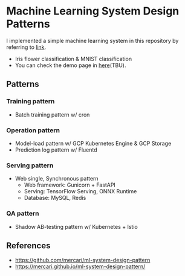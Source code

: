 # Machine Learning System Design Patterns

I implemented a simple machine learning system in this repository by referring to [link](https://mercari.github.io/ml-system-design-pattern/).

- Iris flower classification & MNIST classification
- You can check the demo page in [here](#)(TBU).

## Patterns

### Training pattern

- Batch training pattern w/ cron

### Operation pattern

- Model-load pattern w/ GCP Kubernetes Engine & GCP Storage
- Prediction log pattern w/ Fluentd

### Serving pattern

- Web single, Synchronous pattern
  - Web framework: Gunicorn + FastAPI
  - Serving: TensorFlow Serving, ONNX Runtime
  - Database: MySQL, Redis

### QA pattern

- Shadow AB-testing pattern w/ Kubernetes + Istio

## References

- https://github.com/mercari/ml-system-design-pattern
- https://mercari.github.io/ml-system-design-pattern/

